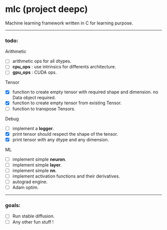# **mlc** (project deepc)
Machine learning framework written in C for learning purpose. 

---
### todo:

Arithmetic

- [ ] arithmetic ops for all dtypes.
- [ ] **cpu_ops** : use intrinsics for differents architecture.
- [ ] **gpu_ops** : CUDA ops.

Tensor
- [x] function to create empty tensor with required shape and dimension. no Data object required.
- [x] function to create empty tensor from existing Tensor.
- [ ] function to transpose Tensors.

Debug

- [ ] implement a **logger**.
- [x] print tensor should respect the shape of the tensor.
- [x] print tensor with any dtype and any dimension.

ML

- [ ] implement simple **neuron**.
- [ ] implement simple **layer**.
- [ ] implement simple **nn**.
- [ ] implement activation functions and their derivatives.
- [ ] autograd engine.
- [ ] Adam optim.

---
### goals:

- [ ] Run stable diffusion.
- [ ] Any other fun stuff !